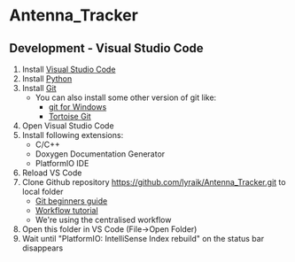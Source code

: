 # Antenna_Tracker

## Development - Visual Studio Code
1. Install [Visual Studio Code](https://code.visualstudio.com/)
2. Install [Python](https://www.python.org/)
3. Install [Git](https://git-scm.com/downloads)
    - You can also install some other version of git like:
        - [git for Windows](https://gitforwindows.org/)
        - [Tortoise Git](https://tortoisegit.org/)
4. Open Visual Studio Code
5. Install following extensions:
    - C/C++
    - Doxygen Documentation Generator
    - PlatformIO IDE
6. Reload VS Code
7. Clone Github repository https://github.com/lyraik/Antenna_Tracker.git to local folder
    - [Git beginners guide](https://www.elegantthemes.com/blog/resources/git-and-github-a-beginners-guide-for-complete-newbies)
    - [Workflow tutorial](https://www.atlassian.com/git/tutorials/comparing-workflows)
    - We're using the centralised workflow
8. Open this folder in VS Code (File->Open Folder)
9. Wait until "PlatformIO: IntelliSense Index rebuild" on the status bar disappears